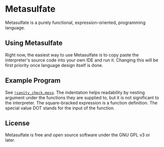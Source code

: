 # Metasulfate

Metasulfate is a purely functional, expression-oriented, programming language.

## Using Metasulfate

Right now, the easiest way to use Metasulfate is to copy paste the interpreter's source code
into your own IDE and run it. Changing this will be first priority once language design itself is done.

## Example Program

See [`!sanity_check.meso`](https://github.com/Iraxon/metasulfate/blob/main/!sanity_check.meso). The indentation helps
readability by nesting argument under the functions they are supplied to, but it is not significant to the interpreter.
The square-bracked expression is a function definition. The special value DOT stands for the input of the function.

## License

Metasulfate is free and open source software under the GNU GPL v3 or later.
